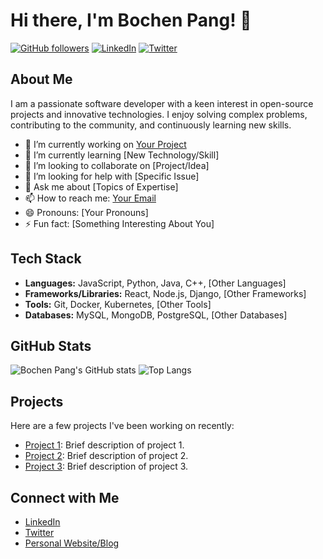 # Hi there, I'm Bochen Pang! 👋

[![GitHub followers](https://img.shields.io/github/followers/bochenpang?label=Follow&style=social)](https://github.com/bochenpang)
[![LinkedIn](https://img.shields.io/badge/-LinkedIn-blue?style=flat&logo=Linkedin&logoColor=white)](https://www.linkedin.com/in/bochenpang/)
[![Twitter](https://img.shields.io/twitter/follow/bochenpang?style=social)](https://twitter.com/bochenpang)

## About Me

I am a passionate software developer with a keen interest in open-source projects and innovative technologies. I enjoy solving complex problems, contributing to the community, and continuously learning new skills.

- 🔭 I’m currently working on [Your Project](https://github.com/yourproject)
- 🌱 I’m currently learning [New Technology/Skill]
- 👯 I’m looking to collaborate on [Project/Idea]
- 🤔 I’m looking for help with [Specific Issue]
- 💬 Ask me about [Topics of Expertise]
- 📫 How to reach me: [Your Email](mailto:youremail@example.com)
- 😄 Pronouns: [Your Pronouns]
- ⚡ Fun fact: [Something Interesting About You]

## Tech Stack

- **Languages:** JavaScript, Python, Java, C++, [Other Languages]
- **Frameworks/Libraries:** React, Node.js, Django, [Other Frameworks]
- **Tools:** Git, Docker, Kubernetes, [Other Tools]
- **Databases:** MySQL, MongoDB, PostgreSQL, [Other Databases]

## GitHub Stats

![Bochen Pang's GitHub stats](https://github-readme-stats.vercel.app/api?username=bochenpang&show_icons=true&theme=radical)
![Top Langs](https://github-readme-stats.vercel.app/api/top-langs/?username=bochenpang&layout=compact&theme=radical)

## Projects

Here are a few projects I've been working on recently:

- [Project 1](https://github.com/bochenpang/project1): Brief description of project 1.
- [Project 2](https://github.com/bochenpang/project2): Brief description of project 2.
- [Project 3](https://github.com/bochenpang/project3): Brief description of project 3.

## Connect with Me

- [LinkedIn](https://www.linkedin.com/in/bochenpang/)
- [Twitter](https://twitter.com/bochenpang)
- [Personal Website/Blog](https://yourwebsite.com)
